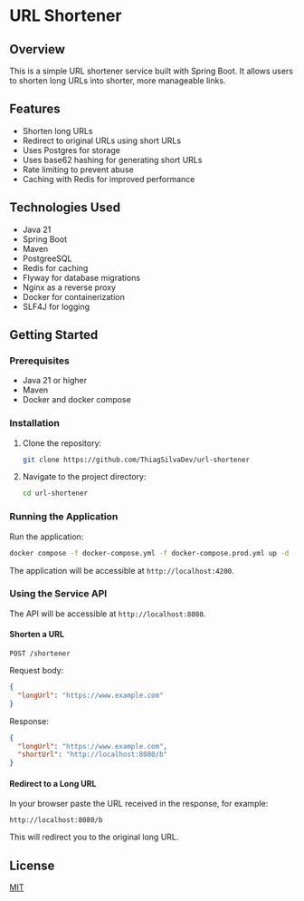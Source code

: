 # URL Shortener

## Overview

This is a simple URL shortener service built with Spring Boot. It allows users to shorten long URLs into shorter, more
manageable links.

## Features

* Shorten long URLs
* Redirect to original URLs using short URLs
* Uses Postgres for storage
* Uses base62 hashing for generating short URLs
* Rate limiting to prevent abuse
* Caching with Redis for improved performance

## Technologies Used

* Java 21
* Spring Boot
* Maven
* PostgreeSQL
* Redis for caching
* Flyway for database migrations
* Nginx as a reverse proxy
* Docker for containerization
* SLF4J for logging

## Getting Started

### Prerequisites

* Java 21 or higher
* Maven
* Docker and docker compose

### Installation

1. Clone the repository:

   ```bash
   git clone https://github.com/ThiagSilvaDev/url-shortener
   ```
2. Navigate to the project directory:

   ```bash
   cd url-shortener
   ```

### Running the Application

Run the application:

   ```bash
   docker compose -f docker-compose.yml -f docker-compose.prod.yml up -d --build
   ```

The application will be accessible at `http://localhost:4200`.

### Using the Service API

The API will be accessible at `http://localhost:8080`.

#### Shorten a URL

`POST /shortener`

Request body:

```json
{
  "longUrl": "https://www.example.com"
}
```

Response:

```json
{
  "longUrl": "https://www.example.com",
  "shortUrl": "http://localhost:8080/b"
}
```

#### Redirect to a Long URL

In your browser paste the URL received in the response, for example:

`http://localhost:8080/b`

This will redirect you to the original long URL.

## License

[MIT](LICENSE)